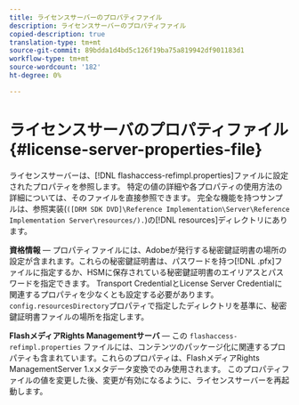 ```yaml
---
title: ライセンスサーバーのプロパティファイル
description: ライセンスサーバーのプロパティファイル
copied-description: true
translation-type: tm+mt
source-git-commit: 89bdda1d4bd5c126f19ba75a819942df901183d1
workflow-type: tm+mt
source-wordcount: '182'
ht-degree: 0%

---
```



# ライセンスサーバのプロパティファイル{#license-server-properties-file}

ライセンスサーバーは、[!DNL flashaccess-refimpl.properties]ファイルに設定されたプロパティを参照します。 特定の値の詳細や各プロパティの使用方法の詳細については、そのファイルを直接参照できます。 完全な機能を持つサンプルは、参照実装(`([DRM SDK DVD]\Reference Implementation\Server\Reference Implementation Server\resources/).`)の[!DNL resources]ディレクトリにあります。

**資格情報**  — プロパティファイルには、Adobeが発行する秘密鍵証明書の場所の設定が含まれます。これらの秘密鍵証明書は、パスワードを持つ[!DNL .pfx]ファイルに指定するか、HSMに保存されている秘密鍵証明書のエイリアスとパスワードを指定できます。 Transport CredentialとLicense Server Credentialに関連するプロパティを少なくとも設定する必要があります。 `config.resourcesDirectory`プロパティで指定したディレクトリを基準に、秘密鍵証明書ファイルの場所を指定します。

**FlashメディアRights Managementサーバ**  — この `flashaccess-refimpl.properties` ファイルには、コンテンツのパッケージ化に関連するプロパティも含まれています。これらのプロパティは、FlashメディアRights ManagementServer 1.xメタデータ変換でのみ使用されます。 このプロパティファイルの値を変更した後、変更が有効になるように、ライセンスサーバーを再起動します。
